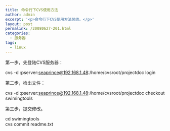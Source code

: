```yaml
---
title: 命令行下CVS使用方法
author: admin
excerpt: '<p>命令行下CVS使用方法总结。</p>'
layout: post
permalink: /20080627-201.html
categories:
  - 服务器
tags:
  - linux
---
```

第一步，先登陆CVS服务器：

cvs -d :pserver:seaprince@192.168.1.48:/home/cvsroot/projectdoc login

第二步，检出文件：

cvs -d :pserver:seaprince@192.168.1.48:/home/cvsroot/projectdoc checkout swimingtools

第三步，提交修改。

cd swimingtools  
cvs commit readme.txt